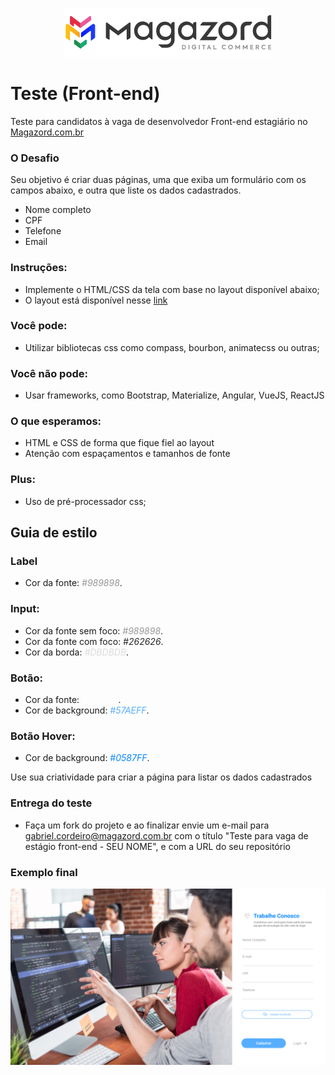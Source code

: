<div align='center'>
 
![Magazord](image/logo-magazord.png)
 
 </div>

# Teste (Front-end)
Teste para candidatos à vaga de desenvolvedor Front-end estagiário no [Magazord.com.br](https://www.magazord.com.br)

### O Desafio

Seu objetivo é criar duas páginas, uma que exiba um formulário com os campos abaixo, e outra que liste os dados cadastrados.

* Nome completo
* CPF
* Telefone
* Email

### Instruções: 
 - Implemente o HTML/CSS da tela com base no layout disponível abaixo; 
 - O layout está disponível nesse [link](https://www.figma.com/proto/a7r3cm5mtq8aiXr4lO11sC/TESTE-EST%C3%81GIO-FRONT_END?page-id=0%3A1&node-id=2%3A19&viewport=241%2C48%2C0.3&scaling=min-zoom&starting-point-node-id=2%3A19)

### Você pode:
 - Utilizar bibliotecas css como compass, bourbon, animatecss ou outras;

### Você não pode:
 - Usar frameworks, como Bootstrap, Materialize, Angular, VueJS, ReactJS
 
### O que esperamos: 
 - HTML e CSS de forma que fique fiel ao layout
 - Atenção com espaçamentos e tamanhos de fonte

### Plus: 
 - Uso de pré-processador css; 

## Guia de estilo

### Label
 - Cor da fonte: <span style="color:#989898">*#989898*</span>.

### Input:
 - Cor da fonte sem foco: <span style="color:#989898">*#989898*</span>.
 - Cor da fonte com foco: <span style="color:#262626">*#262626*</span>.
 - Cor da borda: <span style="color:#DBDBDB">*#DBDBDB*</span>.

### Botão:
 - Cor da fonte: <span style="color:#FFFFFF">*#FFFFFF*</span>.
 - Cor de background: <span style="color:#57AEFF">*#57AEFF*</span>.

### Botão Hover:
 - Cor de background: <span style="color:#0587FF">*#0587FF*</span>.

Use sua criatividade para criar a página para listar os dados cadastrados 

### Entrega do teste
 - Faça um fork do projeto e ao finalizar envie um e-mail para [gabriel.cordeiro@magazord.com.br](mailto:gabriel.cordeiro@magazord.com.br) com o título "Teste para vaga de estágio front-end - SEU NOME", e com a URL do seu repositório

### Exemplo final

![Modelo Layout](image/modelo-layout.png)


